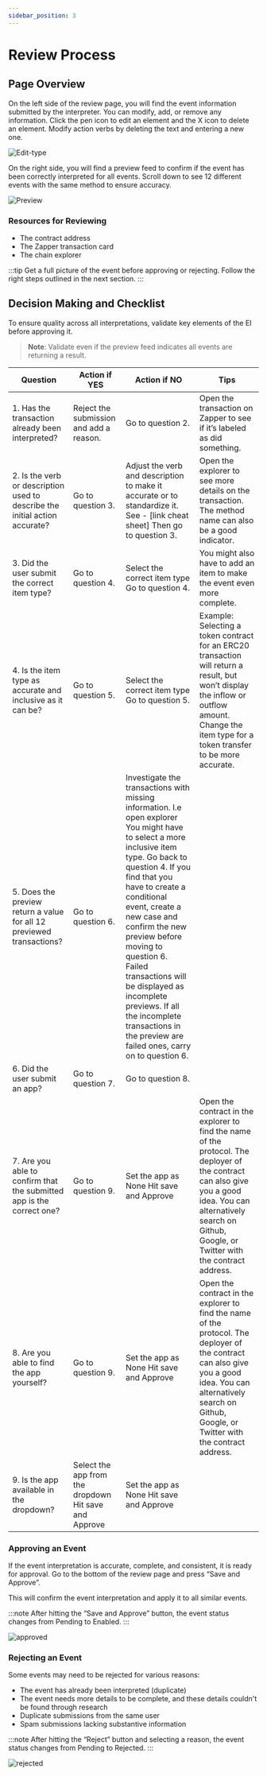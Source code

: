 ```yaml
---
sidebar_position: 3
---
```


# Review Process

## Page Overview

On the left side of the review page, you will find the event information submitted by the interpreter. You can modify, add, or remove any information. Click the pen icon to edit an element and the X icon to delete an element. Modify action verbs by deleting the text and entering a new one.

![Edit-type](/img/assets/ReviewStep.png)

On the right side, you will find a preview feed to confirm if the event has been correctly interpreted for all events. Scroll down to see 12 different events with the same method to ensure accuracy.

![Preview](/img/assets/preview2.png)

### Resources for Reviewing

- The contract address
- The Zapper transaction card
- The chain explorer

:::tip
Get a full picture of the event before approving or rejecting. Follow the right steps outlined in the next section.
:::

## Decision Making and Checklist

To ensure quality across all interpretations, validate key elements of the EI before approving it.

> **Note**: Validate even if the preview feed indicates all events are returning a result.

| Question | Action if YES | Action if NO | Tips |
|----------|----------------|--------------|------|
| 1. Has the transaction already been interpreted? | Reject the submission and add a reason. | Go to question 2. | Open the transaction on Zapper to see if it’s labeled as did something. |
| 2. Is the verb or description used to describe the initial action accurate? | Go to question 3. | Adjust the verb and description to make it accurate or to standardize it. See - [link cheat sheet] Then go to question 3. | Open the explorer to see more details on the transaction. The method name can also be a good indicator. |
| 3. Did the user submit the correct item type? | Go to question 4. | Select the correct item type Go to question 4. | You might also have to add an item to make the event even more complete. |
| 4. Is the item type as accurate and inclusive as it can be? | Go to question 5. | Select the correct item type Go to question 5. | Example: Selecting a token contract for an ERC20 transaction will return a result, but won’t display the inflow or outflow amount. Change the item type for a token transfer to be more accurate. |
| 5. Does the preview return a value for all 12 previewed transactions? | Go to question 6. | Investigate the transactions with missing information. I.e open explorer You might have to select a more inclusive item type. Go back to question 4. If you find that you have to create a conditional event, create a new case and confirm the new preview before moving to question 6. Failed transactions will be displayed as incomplete previews. If all the incomplete transactions in the preview are failed ones, carry on to question 6. | |
| 6. Did the user submit an app? | Go to question 7. | Go to question 8. | |
| 7. Are you able to confirm that the submitted app is the correct one? | Go to question 9. | Set the app as None Hit save and Approve | Open the contract in the explorer to find the name of the protocol. The deployer of the contract can also give you a good idea. You can alternatively search on Github, Google, or Twitter with the contract address. |
| 8. Are you able to find the app yourself? | Go to question 9. | Set the app as None Hit save and Approve | Open the contract in the explorer to find the name of the protocol. The deployer of the contract can also give you a good idea. You can alternatively search on Github, Google, or Twitter with the contract address. |
| 9. Is the app available in the dropdown? | Select the app from the dropdown Hit save and Approve | Set the app as None Hit save and Approve | |

### Approving an Event

If the event interpretation is accurate, complete, and consistent, it is ready for approval. Go to the bottom of the review page and press “Save and Approve”.

This will confirm the event interpretation and apply it to all similar events.

:::note
After hitting the “Save and Approve” button, the event status changes from Pending to Enabled.
:::

![approved](/img/assets/approved2.gif)

### Rejecting an Event

Some events may need to be rejected for various reasons:
- The event has already been interpreted (duplicate)
- The event needs more details to be complete, and these details couldn't be found through research
- Duplicate submissions from the same user
- Spam submissions lacking substantive information

:::note
After hitting the “Reject” button and selecting a reason, the event status changes from Pending to Rejected.
:::

![rejected](/img/assets/rejected.gif)
